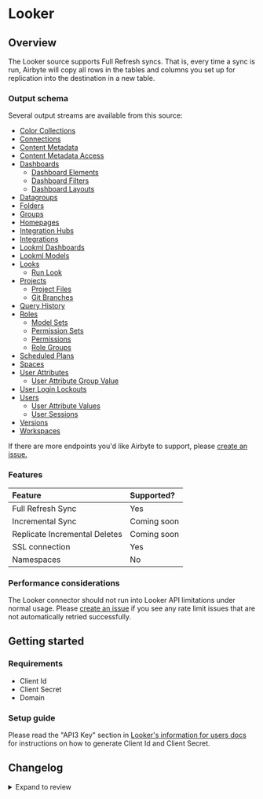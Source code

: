 # Looker

## Overview

The Looker source supports Full Refresh syncs. That is, every time a sync is run, Airbyte will copy all rows in the tables and columns you set up for replication into the destination in a new table.

### Output schema

Several output streams are available from this source:

- [Color Collections](https://docs.looker.com/reference/api-and-integration/api-reference/v3.1/color-collection#get_all_color_collections)
- [Connections](https://docs.looker.com/reference/api-and-integration/api-reference/v3.1/connection#get_all_connections)
- [Content Metadata](https://docs.looker.com/reference/api-and-integration/api-reference/v3.1/content#get_all_content_metadatas)
- [Content Metadata Access](https://docs.looker.com/reference/api-and-integration/api-reference/v3.1/content#get_all_content_metadata_accesses)
- [Dashboards](https://docs.looker.com/reference/api-and-integration/api-reference/v3.1/dashboard#get_all_dashboards)
  - [Dashboard Elements](https://docs.looker.com/reference/api-and-integration/api-reference/v3.1/dashboard#get_all_dashboardelements)
  - [Dashboard Filters](https://docs.looker.com/reference/api-and-integration/api-reference/v3.1/dashboard#get_all_dashboard_filters)
  - [Dashboard Layouts](https://docs.looker.com/reference/api-and-integration/api-reference/v3.1/dashboard#get_all_dashboardlayouts)
- [Datagroups](https://docs.looker.com/reference/api-and-integration/api-reference/v3.1/datagroup#get_all_datagroups)
- [Folders](https://docs.looker.com/reference/api-and-integration/api-reference/v3.1/folder#get_all_folders)
- [Groups](https://docs.looker.com/reference/api-and-integration/api-reference/v3.1/group#get_all_groups)
- [Homepages](https://docs.looker.com/reference/api-and-integration/api-reference/v3.1/homepage#get_all_homepages)
- [Integration Hubs](https://docs.looker.com/reference/api-and-integration/api-reference/v3.1/integration#get_all_integration_hubs)
- [Integrations](https://docs.looker.com/reference/api-and-integration/api-reference/v3.1/integration#get_all_integrations)
- [Lookml Dashboards](https://docs.looker.com/reference/api-and-integration/api-reference/v3.1/dashboard#get_all_dashboards)
- [Lookml Models](https://docs.looker.com/reference/api-and-integration/api-reference/v3.1/lookml-model#get_all_lookml_models)
- [Looks](https://docs.looker.com/reference/api-and-integration/api-reference/v3.1/look#get_all_looks)
  - [Run Look](https://docs.looker.com/reference/api-and-integration/api-reference/v3.1/look#run_look)
- [Projects](https://docs.looker.com/reference/api-and-integration/api-reference/v3.1/project#get_all_projects)
  - [Project Files](https://docs.looker.com/reference/api-and-integration/api-reference/v3.1/project#get_all_project_files)
  - [Git Branches](https://docs.looker.com/reference/api-and-integration/api-reference/v3.1/project#get_all_git_branches)
- [Query History](https://docs.looker.com/reference/api-and-integration/api-reference/v3.1/query#run_query)
- [Roles](https://docs.looker.com/reference/api-and-integration/api-reference/v3.1/role#get_all_roles)
  - [Model Sets](https://docs.looker.com/reference/api-and-integration/api-reference/v3.1/role#get_all_model_sets)
  - [Permission Sets](https://docs.looker.com/reference/api-and-integration/api-reference/v3.1/role#get_all_permission_sets)
  - [Permissions](https://docs.looker.com/reference/api-and-integration/api-reference/v3.1/role#get_all_permissions)
  - [Role Groups](https://docs.looker.com/reference/api-and-integration/api-reference/v3.1/role#get_role_groups)
- [Scheduled Plans](https://docs.looker.com/reference/api-and-integration/api-reference/v3.1/scheduled-plan#get_all_scheduled_plans)
- [Spaces](https://docs.looker.com/reference/api-and-integration/api-reference/v3.1/space#get_all_spaces)
- [User Attributes](https://docs.looker.com/reference/api-and-integration/api-reference/v3.1/user-attribute#get_all_user_attributes)
  - [User Attribute Group Value](https://docs.looker.com/reference/api-and-integration/api-reference/v3.1/user-attribute#get_user_attribute_group_values)
- [User Login Lockouts](https://docs.looker.com/reference/api-and-integration/api-reference/v3.1/auth#get_all_user_login_lockouts)
- [Users](https://docs.looker.com/reference/api-and-integration/api-reference/v3.1/user#get_all_users)
  - [User Attribute Values](https://docs.looker.com/reference/api-and-integration/api-reference/v3.1/user#get_user_attribute_values)
  - [User Sessions](https://docs.looker.com/reference/api-and-integration/api-reference/v3.1/user#get_all_web_login_sessions)
- [Versions](https://docs.looker.com/reference/api-and-integration/api-reference/v3.1/config#get_apiversion)
- [Workspaces](https://docs.looker.com/reference/api-and-integration/api-reference/v3.1/workspace)

If there are more endpoints you'd like Airbyte to support, please [create an issue.](https://github.com/airbytehq/airbyte/issues/new/choose)

### Features

| Feature                       | Supported?  |
| :---------------------------- | :---------- |
| Full Refresh Sync             | Yes         |
| Incremental Sync              | Coming soon |
| Replicate Incremental Deletes | Coming soon |
| SSL connection                | Yes         |
| Namespaces                    | No          |

### Performance considerations

The Looker connector should not run into Looker API limitations under normal usage. Please [create an issue](https://github.com/airbytehq/airbyte/issues) if you see any rate limit issues that are not automatically retried successfully.

## Getting started

### Requirements

- Client Id
- Client Secret
- Domain

### Setup guide

Please read the "API3 Key" section in [Looker's information for users docs](https://docs.looker.com/admin-options/settings/users) for instructions on how to generate Client Id and Client Secret.

## Changelog

<details>
  <summary>Expand to review</summary>

| Version | Date       | Pull Request                                             | Subject                                                  |
| :------ | :--------- | :------------------------------------------------------- | :------------------------------------------------------- |
| 0.2.11 | 2024-06-03 | [38914](https://github.com/airbytehq/airbyte/pull/38914) | Replace AirbyteLogger with logging.Logger |
| 0.2.10 | 2024-06-03 | [38914](https://github.com/airbytehq/airbyte/pull/38914) | Replace AirbyteLogger with logging.Logger |
| 0.2.9 | 2024-05-20 | [38396](https://github.com/airbytehq/airbyte/pull/38396) | [autopull] base image + poetry + up_to_date |
| 0.2.8 | 2022-12-07 | [20182](https://github.com/airbytehq/airbyte/pull/20182) | Fix schema transformation issue |
| 0.2.7 | 2022-01-24 | [9609](https://github.com/airbytehq/airbyte/pull/9609) | Migrate to native CDK and fixing of intergration tests. |
| 0.2.6 | 2021-12-07 | [8578](https://github.com/airbytehq/airbyte/pull/8578) | Update titles and descriptions. |
| 0.2.5 | 2021-10-27 | [7284](https://github.com/airbytehq/airbyte/pull/7284) | Migrate Looker source to CDK structure, add SAT testing. |
| 0.2.4 | 2021-06-25 | [3911](https://github.com/airbytehq/airbyte/pull/3911) | Add `run_look` endpoint. |
| 0.2.3 | 2021-06-22 | [3587](https://github.com/airbytehq/airbyte/pull/3587) | Add support for self-hosted instances. |
| 0.2.2 | 2021-06-09 | [3973](https://github.com/airbytehq/airbyte/pull/3973) | Add `AIRBYTE_ENTRYPOINT` for kubernetes support. |
| 0.2.1 | 2021-04-02 | [2726](https://github.com/airbytehq/airbyte/pull/2726) | Fix connector base versioning. |
| 0.2.0 | 2021-03-09 | [2238](https://github.com/airbytehq/airbyte/pull/2238) | Allow future / unknown properties in the protocol. |
| 0.1.1 | 2021-01-27 | [1857](https://github.com/airbytehq/airbyte/pull/1857) | Fix failed CI tests. |
| 0.1.0 | 2020-12-24 | [1441](https://github.com/airbytehq/airbyte/pull/1441) | Add looker connector. |

</details>